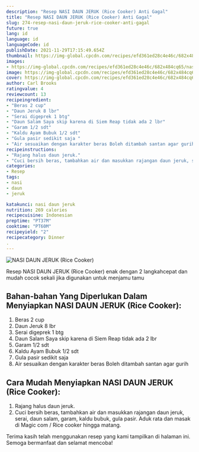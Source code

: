 ```yaml
---
description: "Resep NASI DAUN JERUK (Rice Cooker) Anti Gagal"
title: "Resep NASI DAUN JERUK (Rice Cooker) Anti Gagal"
slug: 274-resep-nasi-daun-jeruk-rice-cooker-anti-gagal
future: true
lang: id
language: id
languageCode: id
publishDate: 2021-11-29T17:15:49.654Z 
thumbnail: https://img-global.cpcdn.com/recipes/efd361ed28c4e46c/682x484cq65/nasi-daun-jeruk-rice-cooker-foto-resep-utama.png
images:
- https://img-global.cpcdn.com/recipes/efd361ed28c4e46c/682x484cq65/nasi-daun-jeruk-rice-cooker-foto-resep-utama.png
image: https://img-global.cpcdn.com/recipes/efd361ed28c4e46c/682x484cq65/nasi-daun-jeruk-rice-cooker-foto-resep-utama.png
cover: https://img-global.cpcdn.com/recipes/efd361ed28c4e46c/682x484cq65/nasi-daun-jeruk-rice-cooker-foto-resep-utama.png
author: Carl Brooks
ratingvalue: 4
reviewcount: 13
recipeingredient:
- "Beras 2 cup"
- "Daun Jeruk 8 lbr"
- "Serai digeprek 1 btg"
- "Daun Salam Saya skip karena di Siem Reap tidak ada 2 lbr"
- "Garam 1/2 sdt"
- "Kaldu Ayam Bubuk 1/2 sdt"
- "Gula pasir sedikit saja "
- "Air sesuaikan dengan karakter beras Boleh ditambah santan agar gurih "
recipeinstructions:
- "Rajang halus daun jeruk."
- "Cuci bersih beras, tambahkan air dan masukkan rajangan daun jeruk, serai, daun salam, garam, kaldu bubuk, gula pasir. Aduk rata dan masak di Magic com / Rice cooker hingga matang."
categories:
- Resep
tags:
- nasi
- daun
- jeruk

katakunci: nasi daun jeruk 
nutrition: 269 calories
recipecuisine: Indonesian
preptime: "PT37M"
cooktime: "PT60M"
recipeyield: "2"
recipecategory: Dinner
. 
---
```



![NASI DAUN JERUK (Rice Cooker)](https://img-global.cpcdn.com/recipes/efd361ed28c4e46c/682x484cq65/nasi-daun-jeruk-rice-cooker-foto-resep-utama.png)

Resep NASI DAUN JERUK (Rice Cooker)  enak dengan 2 langkahcepat dan mudah cocok sekali jika digunakan untuk menjamu tamu

<!--inarticleads1-->

## Bahan-bahan Yang Diperlukan Dalam Menyiapkan NASI DAUN JERUK (Rice Cooker):

1. Beras 2 cup
1. Daun Jeruk 8 lbr
1. Serai digeprek 1 btg
1. Daun Salam Saya skip karena di Siem Reap tidak ada 2 lbr
1. Garam 1/2 sdt
1. Kaldu Ayam Bubuk 1/2 sdt
1. Gula pasir sedikit saja 
1. Air sesuaikan dengan karakter beras Boleh ditambah santan agar gurih 



<!--inarticleads2-->

## Cara Mudah Menyiapkan NASI DAUN JERUK (Rice Cooker):

1. Rajang halus daun jeruk.
1. Cuci bersih beras, tambahkan air dan masukkan rajangan daun jeruk, serai, daun salam, garam, kaldu bubuk, gula pasir. Aduk rata dan masak di Magic com / Rice cooker hingga matang.




Terima kasih telah menggunakan resep yang kami tampilkan di halaman ini. Semoga bermanfaat dan selamat mencoba!
